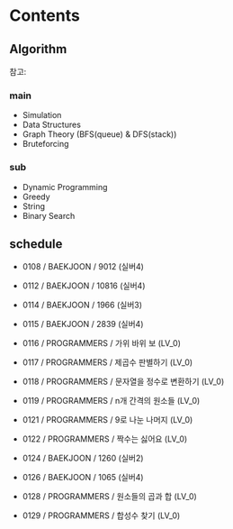 # Contents

## Algorithm

참고: <!-- https://myeongmy.tistory.com/55 -->

### main

* Simulation
* Data Structures
* Graph Theory (BFS(queue) & DFS(stack))
* Bruteforcing

### sub

* Dynamic Programming
* Greedy
* String
* Binary Search

## schedule

* 0108 / BAEKJOON / 9012 (실버4)
* 0112 / BAEKJOON / 10816 (실버4)

* 0114 / BAEKJOON / 1966 (실버3)
* 0115 / BAEKJOON / 2839 (실버4)
* 0116 / PROGRAMMERS / 가위 바위 보 (LV_0)
* 0117 / PROGRAMMERS / 제곱수 판별하기 (LV_0)
* 0118 / PROGRAMMERS / 문자열을 정수로 변환하기 (LV_0)
* 0119 / PROGRAMMERS / n개 간격의 원소들 (LV_0)

* 0121 / PROGRAMMERS / 9로 나눈 나머지 (LV_0)
* 0122 / PROGRAMMERS / 짝수는 싫어요 (LV_0)
* 0124 / BAEKJOON / 1260 (실버2)
* 0126 / BAEKJOON / 1065 (실버4)

* 0128 / PROGRAMMERS / 원소들의 곱과 합 (LV_0)
* 0129 / PROGRAMMERS / 합성수 찾기 (LV_0)
